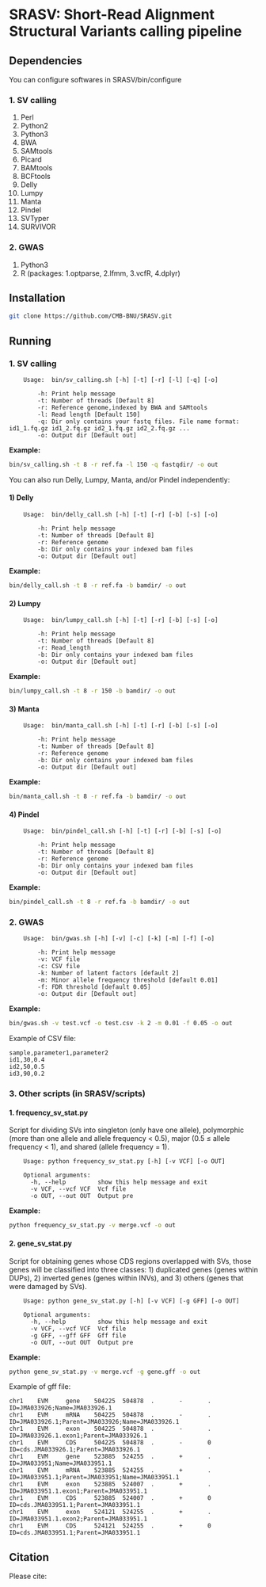 # SRASV: Short-Read Alignment Structural Variants calling pipeline

## Dependencies
You can configure softwares in SRASV/bin/configure
### 1. SV calling
1. Perl
2. Python2 
3. Python3
4. BWA 
5. SAMtools
6. Picard
7. BAMtools 
8. BCFtools
9. Delly
10. Lumpy
11. Manta
12. Pindel
13. SVTyper
14. SURVIVOR

### 2. GWAS
1. Python3
2. R (packages: 1.optparse, 2.lfmm, 3.vcfR, 4.dplyr)

## Installation

```bash
git clone https://github.com/CMB-BNU/SRASV.git
```

## Running

### 1. SV calling
		Usage:  bin/sv_calling.sh [-h] [-t] [-r] [-l] [-q] [-o]

			-h: Print help message
			-t: Number of threads [Default 8]
			-r: Reference genome,indexed by BWA and SAMtools
			-l: Read length [Default 150]
			-q: Dir only contains your fastq files. File name format: id1_1.fq.gz id1_2.fq.gz id2_1.fq.gz id2_2.fq.gz ...
			-o: Output dir [Default out]

**Example:**
```bash
bin/sv_calling.sh -t 8 -r ref.fa -l 150 -q fastqdir/ -o out
```

You can also run Delly, Lumpy, Manta, and/or Pindel independently:
#### 1) Delly
		Usage:  bin/delly_call.sh [-h] [-t] [-r] [-b] [-s] [-o]

			-h: Print help message
			-t: Number of threads [Default 8]
			-r: Reference genome
			-b: Dir only contains your indexed bam files
			-o: Output dir [Default out]

**Example:**
```bash
bin/delly_call.sh -t 8 -r ref.fa -b bamdir/ -o out
```

#### 2) Lumpy
		Usage:  bin/lumpy_call.sh [-h] [-t] [-r] [-b] [-s] [-o]

			-h: Print help message
			-t: Number of threads [Default 8]
			-r: Read_length
			-b: Dir only contains your indexed bam files
			-o: Output dir [Default out]

**Example:**
```bash
bin/lumpy_call.sh -t 8 -r 150 -b bamdir/ -o out
```

#### 3) Manta
		Usage:  bin/manta_call.sh [-h] [-t] [-r] [-b] [-s] [-o]

			-h: Print help message
			-t: Number of threads [Default 8]
			-r: Reference genome
			-b: Dir only contains your indexed bam files
			-o: Output dir [Default out]

**Example:**
```bash
bin/manta_call.sh -t 8 -r ref.fa -b bamdir/ -o out
```

#### 4) Pindel
		Usage:  bin/pindel_call.sh [-h] [-t] [-r] [-b] [-s] [-o]

			-h: Print help message
			-t: Number of threads [Default 8]
			-r: Reference genome
			-b: Dir only contains your indexed bam files
			-o: Output dir [Default out]

**Example:**
```bash
bin/pindel_call.sh -t 8 -r ref.fa -b bamdir/ -o out
```

### 2. GWAS
		Usage:  bin/gwas.sh [-h] [-v] [-c] [-k] [-m] [-f] [-o]

			-h: Print help message
			-v: VCF file
			-c: CSV file
			-k: Number of latent factors [default 2]
			-m: Minor allele frequency threshold [default 0.01]
			-f: FDR threshold [default 0.05]
			-o: Output dir [Default out]

**Example:**

```bash
bin/gwas.sh -v test.vcf -o test.csv -k 2 -m 0.01 -f 0.05 -o out
```

Example of CSV file: 

	sample,parameter1,parameter2
	id1,30,0.4
	id2,50,0.5
	id3,90,0.2

### 3. Other scripts (in SRASV/scripts)

#### 1. frequency_sv_stat.py
Script for dividing SVs into singleton (only have one allele), polymorphic (more than one allele and allele frequency < 0.5), major (0.5 ≤ allele frequency < 1), and shared (allele frequency = 1).

		Usage: python frequency_sv_stat.py [-h] [-v VCF] [-o OUT]
		
		Optional arguments:
		  -h, --help         show this help message and exit
		  -v VCF, --vcf VCF  Vcf file
		  -o OUT, --out OUT  Output pre

**Example:**

```bash
python frequency_sv_stat.py -v merge.vcf -o out
```

#### 2. gene_sv_stat.py 
Script for obtaining genes whose CDS regions overlapped with SVs, those genes will be classified into three classes: 1) duplicated genes (genes within DUPs), 2) inverted genes (genes within INVs), and 3) others (genes that were damaged by SVs).

		Usage: python gene_sv_stat.py [-h] [-v VCF] [-g GFF] [-o OUT]
		
		Optional arguments:
		  -h, --help         show this help message and exit
		  -v VCF, --vcf VCF  Vcf file
		  -g GFF, --gff GFF  Gff file
		  -o OUT, --out OUT  Output pre
**Example:**

```bash
python gene_sv_stat.py -v merge.vcf -g gene.gff -o out
```

Example of gff file:

	chr1    EVM     gene    504225  504878  .       -       .       ID=JMA033926;Name=JMA033926.1
	chr1    EVM     mRNA    504225  504878  .       -       .       ID=JMA033926.1;Parent=JMA033926;Name=JMA033926.1
	chr1    EVM     exon    504225  504878  .       -       .       ID=JMA033926.1.exon1;Parent=JMA033926.1
	chr1    EVM     CDS     504225  504878  .       -       0       ID=cds.JMA033926.1;Parent=JMA033926.1
	chr1    EVM     gene    523885  524255  .       +       .       ID=JMA033951;Name=JMA033951.1
	chr1    EVM     mRNA    523885  524255  .       +       .       ID=JMA033951.1;Parent=JMA033951;Name=JMA033951.1
	chr1    EVM     exon    523885  524007  .       +       .       ID=JMA033951.1.exon1;Parent=JMA033951.1
	chr1    EVM     CDS     523885  524007  .       +       0       ID=cds.JMA033951.1;Parent=JMA033951.1
	chr1    EVM     exon    524121  524255  .       +       .       ID=JMA033951.1.exon2;Parent=JMA033951.1
	chr1    EVM     CDS     524121  524255  .       +       0       ID=cds.JMA033951.1;Parent=JMA033951.1

## Citation
Please cite:
